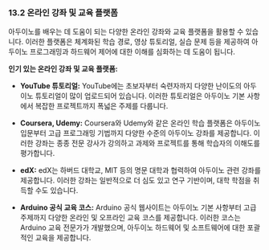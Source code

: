 ### 13.2 온라인 강좌 및 교육 플랫폼

아두이노를 배우는 데 도움이 되는 다양한 온라인 강좌와 교육 플랫폼을 활용할 수 있습니다. 이러한 플랫폼은 체계화된 학습 경로, 영상 튜토리얼, 실습 문제 등을 제공하여 아두이노 프로그래밍과 하드웨어 제어에 대한 이해를 심화하는 데 도움이 됩니다.

**인기 있는 온라인 강좌 및 교육 플랫폼:**

- **YouTube 튜토리얼:** YouTube에는 초보자부터 숙련자까지 다양한 난이도의 아두이노 튜토리얼이 많이 업로드되어 있습니다. 이러한 튜토리얼은 아두이노 기본 사항에서 복잡한 프로젝트까지 폭넓은 주제를 다룹니다.

- **Coursera, Udemy:** Coursera와 Udemy와 같은 온라인 학습 플랫폼은 아두이노 입문부터 고급 프로그래밍 기법까지 다양한 수준의 아두이노 강좌를 제공합니다. 이러한 강좌는 종종 전문 강사가 강의하고 과제와 프로젝트를 통해 학습자의 이해도를 평가합니다.

- **edX:** edX는 하버드 대학교, MIT 등의 명문 대학과 협력하여 아두이노 관련 강좌를 제공합니다. 이러한 강좌는 일반적으로 더 심도 있고 연구 기반이며, 대학 학점을 취득할 수도 있습니다.

- **Arduino 공식 교육 코스:** Arduino 공식 웹사이트는 아두이노 기본 사항부터 고급 주제까지 다양한 온라인 및 오프라인 교육 코스를 제공합니다. 이러한 코스는 Arduino 교육 전문가가 개발했으며, 아두이노 하드웨어 및 소프트웨어에 대한 포괄적인 교육을 제공합니다.
